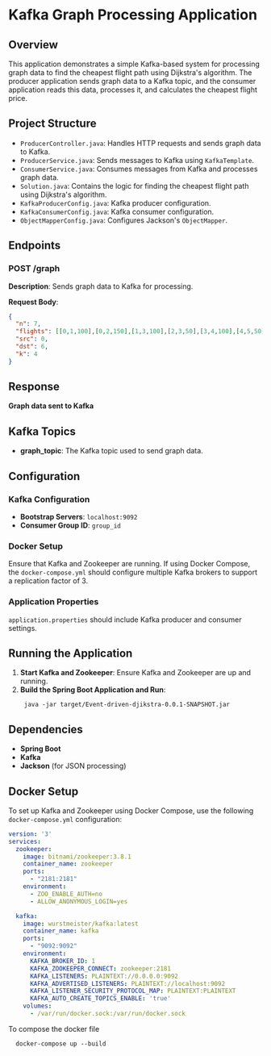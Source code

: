 # Kafka Graph Processing Application

## Overview

This application demonstrates a simple Kafka-based system for processing graph data to find the cheapest flight path using Dijkstra's algorithm. The producer application sends graph data to a Kafka topic, and the consumer application reads this data, processes it, and calculates the cheapest flight price.

## Project Structure

- `ProducerController.java`: Handles HTTP requests and sends graph data to Kafka.
- `ProducerService.java`: Sends messages to Kafka using `KafkaTemplate`.
- `ConsumerService.java`: Consumes messages from Kafka and processes graph data.
- `Solution.java`: Contains the logic for finding the cheapest flight path using Dijkstra's algorithm.
- `KafkaProducerConfig.java`: Kafka producer configuration.
- `KafkaConsumerConfig.java`: Kafka consumer configuration.
- `ObjectMapperConfig.java`: Configures Jackson's `ObjectMapper`.

## Endpoints

### POST /graph

**Description**: Sends graph data to Kafka for processing.

**Request Body**:
```json
{
  "n": 7,
  "flights": [[0,1,100],[0,2,150],[1,3,100],[2,3,50],[3,4,100],[4,5,50],[5,6,50],[0,6,600]],
  "src": 0,
  "dst": 6,
  "k": 4
}
```

## Response

**Graph data sent to Kafka**

## Kafka Topics

- **graph_topic**: The Kafka topic used to send graph data.

## Configuration

### Kafka Configuration

- **Bootstrap Servers**: `localhost:9092`
- **Consumer Group ID**: `group_id`

### Docker Setup

Ensure that Kafka and Zookeeper are running. If using Docker Compose, the `docker-compose.yml` should configure multiple Kafka brokers to support a replication factor of 3.

### Application Properties

`application.properties` should include Kafka producer and consumer settings.

## Running the Application

1. **Start Kafka and Zookeeper**: Ensure Kafka and Zookeeper are up and running.
2. **Build the Spring Boot Application and Run**:
   ```
    java -jar target/Event-driven-djikstra-0.0.1-SNAPSHOT.jar
   ```

## Dependencies

- **Spring Boot**
- **Kafka**
- **Jackson** (for JSON processing)

## Docker Setup

To set up Kafka and Zookeeper using Docker Compose, use the following `docker-compose.yml` configuration:

```yaml
version: '3'
services:
  zookeeper:
    image: bitnami/zookeeper:3.8.1
    container_name: zookeeper
    ports:
      - "2181:2181"
    environment:
      - ZOO_ENABLE_AUTH=no
      - ALLOW_ANONYMOUS_LOGIN=yes

  kafka:
    image: wurstmeister/kafka:latest
    container_name: kafka
    ports:
      - "9092:9092"
    environment:
      KAFKA_BROKER_ID: 1
      KAFKA_ZOOKEEPER_CONNECT: zookeeper:2181
      KAFKA_LISTENERS: PLAINTEXT://0.0.0.0:9092
      KAFKA_ADVERTISED_LISTENERS: PLAINTEXT://localhost:9092
      KAFKA_LISTENER_SECURITY_PROTOCOL_MAP: PLAINTEXT:PLAINTEXT
      KAFKA_AUTO_CREATE_TOPICS_ENABLE: 'true'
    volumes:
      - /var/run/docker.sock:/var/run/docker.sock
```

To compose the docker file
```
  docker-compose up --build
```
